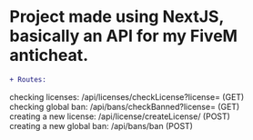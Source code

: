 # Project made using NextJS, basically an API for my FiveM anticheat. <br/>
```diff
+ Routes: 
```
checking licenses: /api/licenses/checkLicense?license= (GET) <br/>
checking global ban: /api/bans/checkBanned?license= (GET) <br/>
creating a new license: /api/license/createLicense/ (POST) <br/>
creating a new global ban: /api/bans/ban (POST)
